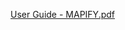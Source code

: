 [User Guide - MAPIFY.pdf](https://github.com/emansprojects/Mapify_Maps/files/10114033/User.Guide.-.MAPIFY.pdf)
